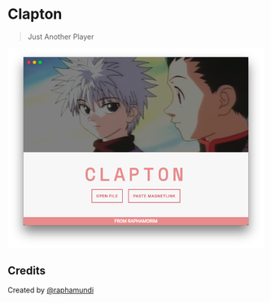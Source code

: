 # Clapton

> Just Another Player

![Example](assets/images/clapton.png)

## Credits

Created by [@raphamundi](https://twitter.com/raphamundi)

